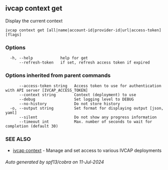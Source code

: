 ## ivcap context get

Display the current context

```
ivcap context get [all|name|account-id|provider-id|url|access-token] [flags]
```

### Options

```
  -h, --help            help for get
      --refresh-token   if set, refresh access token if expired
```

### Options inherited from parent commands

```
      --access-token string   Access token to use for authentication with API server [IVCAP_ACCESS_TOKEN]
      --context string        Context (deployment) to use
      --debug                 Set logging level to DEBUG
      --no-history            Do not store history
  -o, --output string         Set format for displaying output [json, yaml]
      --silent                Do not show any progress information
      --timeout int           Max. number of seconds to wait for completion (default 30)
```

### SEE ALSO

* [ivcap context](ivcap_context.md)	 - Manage and set access to various IVCAP deployments

###### Auto generated by spf13/cobra on 11-Jul-2024
